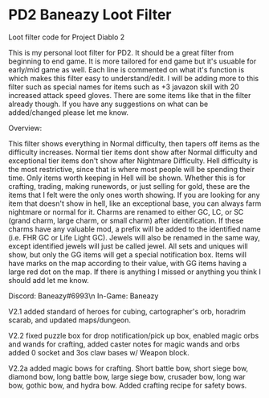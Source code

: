 # PD2 Baneazy Loot Filter
Loot filter code for Project Diablo 2

This is my personal loot filter for PD2. It should be a great filter from beginning to end game. It is more tailored for end game but it's usuable for early/mid game as well.
Each line is commented on what it's function is which makes this filter easy to understand/edit. I will be adding more to this filter such as special names for items such as +3
javazon skill with 20 increased attack speed gloves. There are some items like that in the filter already though. If you have any suggestions on what can be added/changed 
please let me know. 

Overview:

This filter shows everything in Normal difficulty, then tapers off items as the difficulty increases. Normal tier items dont show after Normal difficulty and exceptional tier items don't show after Nightmare Difficulty. Hell difficulty is the most restrictive, since that is where most people will be spending their time. Only items worth keeping in Hell will be shown. Whether this is for crafting, trading, making runewords, or just selling for gold, these are the items that I felt were the only ones worth showing. If you are looking for any item that doesn't show in hell, like an exceptional base, you can always farm nightmare or normal for it. Charms are renamed to either GC, LC, or SC (grand charm, large charm, or small charm) after identification. If these charms have any valuable mod, a prefix will be added to the identified name (i.e. FHR GC or Life Light GC). Jewels will also be renamed in the same way, except identified jewels will just be called jewel. All sets and uniques will show, but only the GG items will get a special notification box. Items will have marks on the map according to their value, with GG items having a large red dot on the map. If there is anything I missed or anything you think I should add let me know.

Discord: Baneazy#6993\n
In-Game: Baneazy

V2.1 added standard of heroes for cubing, cartographer's orb, horadrim scarab, and updated maps/dungeon.

V2.2 fixed puzzle box for drop notification/pick up box, enabled magic orbs and wands for crafting, added caster notes for magic wands and orbs
     added 0 socket and 3os claw bases w/ Weapon block.
     
V2.2a added magic bows for crafting. Short battle bow, short siege bow, diamond bow, long battle bow, large siege bow, crusader bow, long war bow, gothic bow, and hydra bow.
     Added crafting recipe for safety bows.
